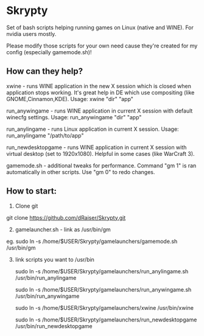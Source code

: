 Skrypty
=======

Set of bash scripts helping running games on Linux (native and WINE). For nvidia users mostly.

Please modify those scripts for your own need cause they're created for my config (especially gamemode.sh)!

How can they help?
----

xwine - runs WINE application in the new X session which is closed when application stops working. 
It's great help in DE which use compositing (like GNOME,Cinnamon,KDE). Usage: xwine "dir" "app"

run_anywingame - runs WINE application in current X session with default winecfg settings. Usage: run_anywingame "dir" "app"

run_anylingame - runs Linux application in current X session. Usage: run_anylingame "/path/to/app"

run_newdesktopgame - runs WINE application in current X session with virtual desktop (set to 1920x1080). Helpful in some cases (like WarCraft 3).

gamemode.sh - additional tweaks for performance. Command "gm 1" is ran automatically in other scripts. Use "gm 0" to redo changes.

How to start:
----

1. Clone git

  git clone https://github.com/dRaiser/Skrypty.git
  
2. gamelauncher.sh - link as /usr/bin/gm

eg.
   sudo ln -s /home/$USER/Skrypty/gamelaunchers/gamemode.sh /usr/bin/gm

3. link scripts you want to /usr/bin

   sudo ln -s /home/$USER/Skrypty/gamelaunchers/run_anylingame.sh /usr/bin/run_anylingame
   
   sudo ln -s /home/$USER/Skrypty/gamelaunchers/run_anywingame.sh /usr/bin/run_anywingame
   
   sudo ln -s /home/$USER/Skrypty/gamelaunchers/xwine /usr/bin/xwine
   
   sudo ln -s /home/$USER/Skrypty/gamelaunchers/run_newdesktopgame /usr/bin/run_newdesktopgame
